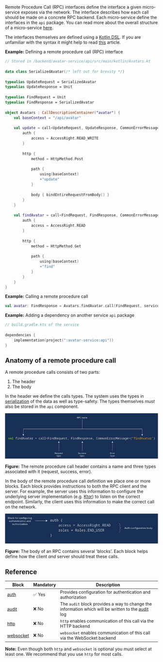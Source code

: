 Remote Procedure Call (RPC) interfaces define the interface a given micro-service exposes via the network. The
interface describes how each call should be made on a concrete RPC backend. Each micro-service define the interfaces
in the `api` package. You can read more about the overall structure of a micro-service
[here](../architecture.md).

The interfaces themselves are defined using a 
[Kotlin DSL](https://kotlinlang.org/docs/reference/type-safe-builders.html). If you are unfamiliar with the syntax it
might help to  read [this](https://kotlinlang.org/docs/reference/type-safe-builders.html) article.

__Example:__ Defining a remote procedure call (RPC) interface

```kotlin
// Stored in /backend/avatar-service/api/src/main/kotlin/Avatars.kt

data class SerializedAvatar(/* left out for brevity */)

typealias UpdateRequest = SerializedAvatar
typealias UpdateResponse = Unit

typealias FindRequest = Unit
typealias FindResponse = SerializedAvatar

object Avatars : CallDescriptionContainer("avatar") {
    val baseContext = "/api/avatar"

    val update = call<UpdateRequest, UpdateResponse, CommonErrorMessage>("update") {
        auth {
            access = AccessRight.READ_WRITE
        }

        http {
            method = HttpMethod.Post

            path {
                using(baseContext)
                +"update"
            }

            body { bindEntireRequestFromBody() }
        }
    }

    val findAvatar = call<FindRequest, FindResponse, CommonErrorMessage>("findAvatar") {
        auth {
            access = AccessRight.READ
        }

        http {
            method = HttpMethod.Get

            path {
                using(baseContext)
                +"find"
            }
        }
    }
}
```

__Example:__ Calling a remote procedure call

```kotlin
val avatar: FindResponse = Avatars.findAvatar.call(FindRequest, serviceClient).orThrow()
```

__Example:__ Adding a dependency on another service `api` package

```kotlin
// build.gradle.kts of the service

dependencies {
    implementation(project(":avatar-service:api"))
}
```

## Anatomy of a remote procedure call

A remote procedure calls consists of two parts:

1. The header
2. The body

In the header we define the calls types. The system uses the types in [serialization](./serialization.md) of the data
as well as type-safety. The types themselves _must_ also be stored in the `api` component.

![](/backend/service-lib/wiki/micro/rpc_header.png)

__Figure:__ The remote procedure call header contains a name and three types associated with it
(request, success, error).

In the body of the remote procedure call definition we place one or more blocks. Each block provides instructions to
both the RPC client and the server. For example, the server uses this information to configure the underlying server
implementation (e.g. [Ktor](https://ktor.io)) to listen on the correct endpoint. Similarly, the client uses this
information to make the correct call on the network.

![](/backend/service-lib/wiki/micro/rpc_auth.png)

__Figure:__ The body of an RPC contains several 'blocks'. Each block helps define how the client _and_ server should
treat these calls.

## Reference

| Block | Mandatory | Description |
|-------|-----------|---------|
| [auth](./rpc_auth.md) | ✅ Yes | Provides configuration for authentication and authorization |
| [audit](./rpc_audit.md) | ❌ No | The `audit` block provides a way to change the information which will be written to the [audit](../auditing.md) log |
| [http](./rpc_http.md) | ❌ No | `http` enables communication of this call via the HTTP backend |
| [websocket](./rpc_websocket.md) | ❌ No | `websocket` enables communication of this call via the WebSocket backend |

__Note:__ Even though both `http` and `websocket` is optional you must select at least one. We recommend that you use
`http` for most calls.

